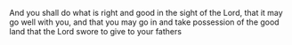 And you shall do what is right and good in the sight of the Lord, that it may go well with you, and that you may go in and take possession of the good land that the Lord swore to give to your fathers
